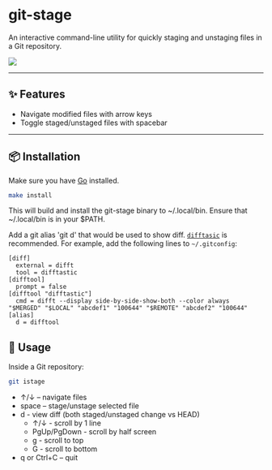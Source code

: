 # git-stage

An interactive command-line utility for quickly staging and unstaging files in a Git repository.

![](https://raw.github.com/hzqtc/git-istage/master/demo.gif)

---

## ✨ Features

- Navigate modified files with arrow keys
- Toggle staged/unstaged files with spacebar

---

## 📦 Installation

Make sure you have [Go](https://golang.org/dl/) installed.

```sh
make install
```

This will build and install the git-stage binary to ~/.local/bin.
Ensure that ~/.local/bin is in your $PATH.

Add a git alias 'git d' that would be used to show diff.
[`difftasic`](https://github.com/Wilfred/difftastic) is recommended.
For example, add the following lines to `~/.gitconfig`:

```gitconfig
[diff]
  external = difft
  tool = difftastic
[difftool]
  prompt = false
[difftool "difftastic"]
  cmd = difft --display side-by-side-show-both --color always "$MERGED" "$LOCAL" "abcdef1" "100644" "$REMOTE" "abcdef2" "100644"
[alias]
  d = difftool
```

## 🚀 Usage

Inside a Git repository:

```sh
git istage
```

- ↑/↓ – navigate files
- space – stage/unstage selected file
- d - view diff (both staged/unstaged change vs HEAD)
  - ↑/↓ - scroll by 1 line
  - PgUp/PgDown - scroll by half screen
  - g - scroll to top
  - G - scroll to bottom
- q or Ctrl+C – quit

